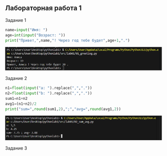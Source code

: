 ## Лaбораторная работа 1

Задание 1
```python
name=input("Имя: ")
age=int(input("Возраст: "))
print("Привет,",name,"! Через год тебе будет",age+1,".")
```
![скриншот 1](/images/lab01/01_greeting.png)


Задание 2
```python
n1=float(input("a: ").replace(",","."))
n2=float(input("b: ").replace(",","."))
sum1=n1+n2
avg1=(n1+n2)/2
print("sum=",round(sum1,2),";","avg=",round(avg1,2))
```
![скриншот 2](/images/lab01/02_sum_avg.png)


Задание 3 
